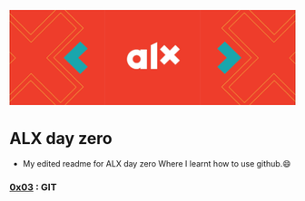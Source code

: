 ![github_cover_banner](https://github.com/BongOwethu/alx-zero_day/blob/master/alx-feature.png)
# ALX day zero 
- My edited readme for ALX day zero Where I learnt how to use github.😄

### [0x03](./0x03-git) : GIT


